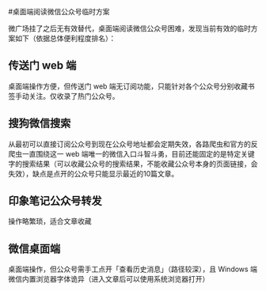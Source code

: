#桌面端阅读微信公众号临时方案

微广场挂了之后无有效替代，桌面端阅读微信公众号困难，发现当前有效的临时方案如下（依据总体便利程度排名）：

## 传送门 web 端

桌面端操作方便，但传送门 web 端无订阅功能，只能针对各个公众号分别收藏书签手动关注。仅收录了热门公众号。

## 搜狗微信搜索

从最初可以直接订阅公众号到现在公众号地址都会定期失效，各路爬虫和官方的反爬虫一直围绕这一 web 端唯一的微信入口斗智斗勇，目前还能固定的是特定关键字的搜索结果（可以收藏公众号的搜索结果，不能收藏公众号本身的页面链接，会失效），缺点是点开的公众号只能显示最近的10篇文章。

## 印象笔记公众号转发

操作略繁琐，适合文章收藏

## 微信桌面端

桌面端操作，但公众号需手工点开「查看历史消息」（路径较深），且 Windows 端微信内置浏览器字体诡异（进入文章后可以使用系统浏览器打开）